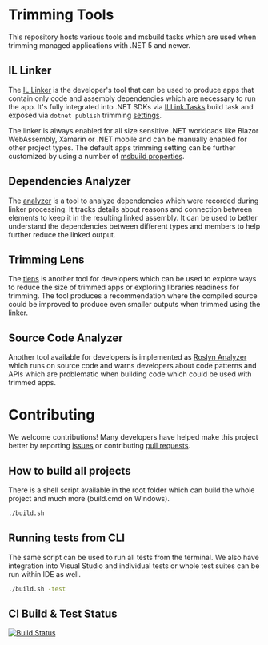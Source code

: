 # Trimming Tools

This repository hosts various tools and msbuild tasks which are used when trimming managed applications with .NET 5 and newer.

## IL Linker

The [IL Linker](src/linker/README.md) is the developer's tool that can be used to produce apps that contain only code and assembly dependencies which are necessary to run the app. It's fully integrated into
.NET SDKs via [ILLink.Tasks](src/ILLink.Tasks/README.md) build task and exposed via `dotnet publish` trimming [settings](https://docs.microsoft.com/en-us/dotnet/core/deploying/trim-self-contained#trim-your-app---cli).

The linker is always enabled for all size sensitive .NET workloads like Blazor WebAssembly, Xamarin or .NET mobile and can be manually enabled for other project types. The default apps trimming setting can be further customized by using a number of [msbuild properties](https://docs.microsoft.com/en-us/dotnet/core/deploying/trimming-options).

## Dependencies Analyzer

The [analyzer](src/analyzer/README.md) is a tool to analyze dependencies which were recorded during linker processing. It tracks details about reasons and connection between elements to keep it in the resulting linked assembly. It can be used to better understand the dependencies between different types and members to help further reduce the linked output.

## Trimming Lens

The [tlens](src/tlens/README.md) is another tool for developers which can be used to explore ways to reduce the size of trimmed apps or exploring libraries readiness for trimming. The tool produces a recommendation where the compiled source could be improved to produce even smaller outputs when trimmed using the linker.

## Source Code Analyzer

Another tool available for developers is implemented as [Roslyn Analyzer](src/ILLink.RoslynAnalyzer) which runs on source code and warns developers about code patterns and APIs which are problematic when building code which could be used with trimmed apps.

# Contributing

We welcome contributions! Many developers have helped make this project better by reporting [issues](https://github.com/mono/linker/issues) or contributing [pull requests](https://github.com/mono/linker/pulls).

## How to build all projects

There is a shell script available in the root folder which can build the whole project and much more (build.cmd on Windows).

```sh
./build.sh
```

## Running tests from CLI

The same script can be used to run all tests from the terminal. We also have integration into Visual Studio and individual tests or whole test suites can be run within IDE as well.

```sh
./build.sh -test
```


## CI Build & Test Status

[![Build Status](https://dev.azure.com/dnceng/public/_apis/build/status/mono/linker-ci?branchName=main)](https://dev.azure.com/dnceng/public/_build/latest?definitionId=364&branchName=main)
